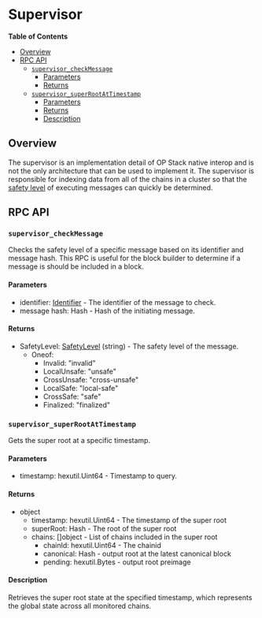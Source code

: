 # Supervisor

<!-- START doctoc generated TOC please keep comment here to allow auto update -->
<!-- DON'T EDIT THIS SECTION, INSTEAD RE-RUN doctoc TO UPDATE -->
**Table of Contents**

- [Overview](#overview)
- [RPC API](#rpc-api)
  - [`supervisor_checkMessage`](#supervisor_checkmessage)
    - [Parameters](#parameters)
    - [Returns](#returns)
  - [`supervisor_superRootAtTimestamp`](#supervisor_superrootattimestamp)
    - [Parameters](#parameters-1)
    - [Returns](#returns-1)
    - [Description](#description)

<!-- END doctoc generated TOC please keep comment here to allow auto update -->

## Overview

The supervisor is an implementation detail of OP Stack native interop and is not the only
architecture that can be used to implement it. The supervisor is responsible for indexing
data from all of the chains in a cluster so that the [safety level](./verifier.md#safety)
of executing messages can quickly be determined.

## RPC API

### `supervisor_checkMessage`

Checks the safety level of a specific message based on its identifier and message hash.
This RPC is useful for the block builder to determine if a message is should be included
in a block.

#### Parameters

- identifier: [Identifier](./messaging.md#message-identifier) - The identifier of the message to check.
- message hash: Hash - Hash of the initiating message.

#### Returns

- SafetyLevel: [SafetyLevel](./verifier.md#safety) (string) - The safety level of the message.
  - Oneof:
    - Invalid: "invalid"
    - LocalUnsafe: "unsafe"
    - CrossUnsafe: "cross-unsafe"
    - LocalSafe: "local-safe"
    - CrossSafe: "safe"
    - Finalized: "finalized"

### `supervisor_superRootAtTimestamp`

Gets the super root at a specific timestamp.

#### Parameters

- timestamp: hexutil.Uint64 - Timestamp to query.

#### Returns

- object
  - timestamp: hexutil.Uint64 - The timestamp of the super root
  - superRoot: Hash - The root of the super root
  - chains: []object - List of chains included in the super root
    - chainId: hexutil.Uint64 - The chainid
    - canonical: Hash - output root at the latest canonical block
    - pending: hexutil.Bytes - output root preimage

#### Description

Retrieves the super root state at the specified timestamp, which represents the global state across all monitored chains.
